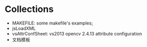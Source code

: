 Collections
================
- MAKEFILE: some makefile's examples;
- jsLoadXML
- vsAttrConfSheet: vs2013 opencv 2.4.13 attribute configuration
- 文档模板
